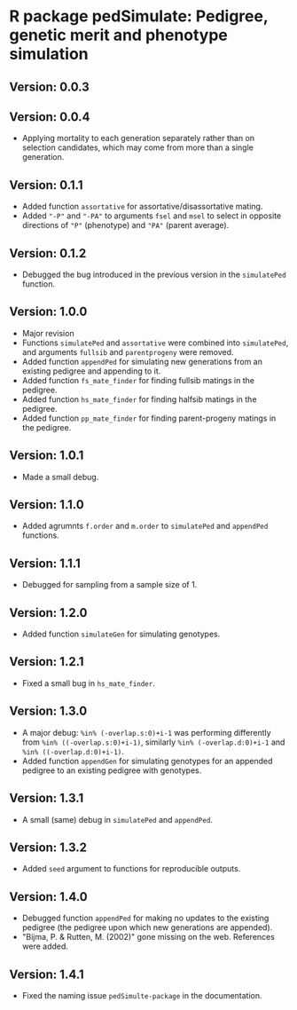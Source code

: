 # R package pedSimulate: Pedigree, genetic merit and phenotype simulation

## Version: 0.0.3

## Version: 0.0.4

- Applying mortality to each generation separately rather than on selection candidates, which may come from more than a single generation.

## Version: 0.1.1

- Added function `assortative` for assortative/disassortative mating.
- Added `"-P"` and `"-PA"` to arguments `fsel` and `msel` to select in opposite directions of `"P"` (phenotype) and `"PA"` (parent average).

## Version: 0.1.2

- Debugged the bug introduced in the previous version in the `simulatePed` function.

## Version: 1.0.0

- Major revision
- Functions `simulatePed` and `assortative` were combined into `simulatePed`, and arguments `fullsib` and `parentprogeny` were removed.
- Added function `appendPed` for simulating new generations from an existing pedigree and appending to it.
- Added function `fs_mate_finder` for finding fullsib matings in the pedigree.
- Added function `hs_mate_finder` for finding halfsib matings in the pedigree.
- Added function `pp_mate_finder` for finding parent-progeny matings in the pedigree.

## Version: 1.0.1

- Made a small debug.

## Version: 1.1.0

- Added agrumnts `f.order` and `m.order` to `simulatePed` and `appendPed` functions.

## Version: 1.1.1

- Debugged for sampling from a sample size of 1.

## Version: 1.2.0

- Added function `simulateGen` for simulating genotypes.

## Version: 1.2.1

- Fixed a small bug in `hs_mate_finder`.

## Version: 1.3.0

- A major debug: `%in% (-overlap.s:0)+i-1` was performing differently from `%in% ((-overlap.s:0)+i-1)`, similarly `%in% (-overlap.d:0)+i-1` and `%in% ((-overlap.d:0)+i-1)`.
- Added function `appendGen` for simulating genotypes for an appended pedigree to an existing pedigree with genotypes.

## Version: 1.3.1

- A small (same) debug in `simulatePed` and `appendPed`.

## Version: 1.3.2

- Added `seed` argument to functions for reproducible outputs.

## Version: 1.4.0

- Debugged function `appendPed` for making no updates to the existing pedigree (the pedigree upon which new generations are appended).
- "Bijma, P. & Rutten, M. (2002)" gone missing on the web. References were added.

## Version: 1.4.1

- Fixed the naming issue `pedSimulte-package` in the documentation.
